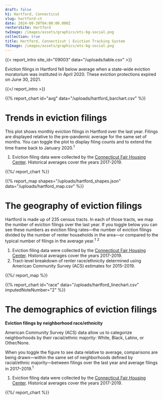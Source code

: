```yaml
---
draft: false
h1: Hartford, Connecticut
slug: hartford-ct
date: 2024-08-30T04:00:00.000Z
rentersSite: Hartford
twImage: /images/assets/graphics/ets-bg-social.png
collection: true
title: Hartford, Connecticut | Eviction Tracking System
fbImage: /images/assets/graphics/ets-bg-social.png
---
```

{{< report_intro site_id="09003" data="/uploads/table.csv" >}}

Eviction filings in Hartford fell below average when a state-wide eviction moratorium was instituted in April 2020. These eviction protections expired on June 30, 2021.

{{</ report_intro >}}


{{% report_chart id="avg" data="/uploads/hartford_barchart.csv" %}}



# Trends in eviction filings

This plot shows monthly eviction filings in Hartford over the last year. Filings are displayed relative to the pre-pandemic average for the same set of months. You can toggle the plot to display filing counts and to extend the time frame back to January 2020.<sup>1</sup>

1. Eviction filing data were collected by the [Connecticut Fair Housing Center](https://www.ctfairhousing.org/). Historical averages cover the years 2017-2019.



{{%/ report_chart %}}



{{% report_map shapes="/uploads/hartford_shapes.json" data="/uploads/hartford_map.csv" %}}

# The geography of eviction filings

Hartford is made up of 235 census tracts. In each of those tracts, we map the number of eviction filings over the last year. If you toggle below you can see these numbers as eviction filing rates—the number of eviction filings divided by the number of renter households in the area—or compared to the typical number of filings in the average year.<sup>1</sup> <sup>2</sup>

1. Eviction filing data were collected by the [Connecticut Fair Housing Center](https://www.ctfairhousing.org/). Historical averages cover the years 2017-2019.
2. Tract-level breakdown of renter race/ethnicity determined using American Community Survey (ACS) estimates for 2015–2019.

{{%/ report_map %}}


{{% report_chart id="race" data="/uploads/hartford_linechart.csv" imputedNoteNumber="2" %}}

# The demographics of eviction filings

**Eviction filings by neighborhood race/ethnicity**

American Community Survey (ACS) data allow us to categorize neighborhoods by their racial/ethnic majority: White, Black, Latinx, or Other/None. 

When you toggle the figure to see data relative to average, comparisons are being drawn—within the same set of neighborhoods defined by racial/ethnic majority—between filings over the last year and average filings in 2017–2019.<sup>1</sup>

1. Eviction filing data were collected by the [Connecticut Fair Housing Center](https://www.ctfairhousing.org/). Historical averages cover the years 2017-2019.

{{%/ report_chart %}}